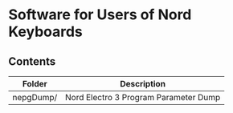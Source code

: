 # Software for Users of Nord Keyboards
## Contents

| Folder    | Description                           |
| --------- | ------------------------------------- |
| nepgDump/ | Nord Electro 3 Program Parameter Dump |
